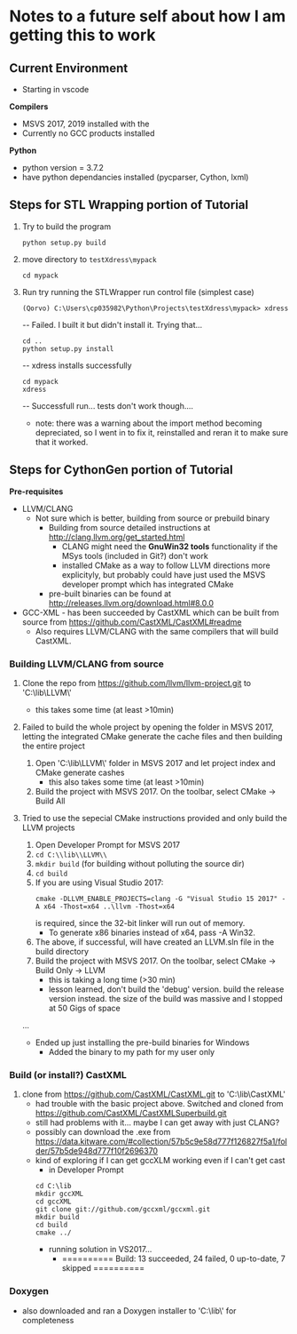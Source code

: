 # Notes to a future self about how I am getting this to work

## Current Environment
* Starting in vscode

__Compilers__
* MSVS 2017, 2019 installed with the 
* Currently no GCC products installed 

__Python__
* python version  = 3.7.2
* have python dependancies installed (pycparser, Cython, lxml)

## Steps for STL Wrapping portion of Tutorial
1. Try to build the program
    ```
    python setup.py build
    ```
2. move directory to `testXdress\mypack`
    ```
    cd mypack
    ```
3. Run try running the STLWrapper run control file (simplest case)
    ```
    (Qorvo) C:\Users\cp035982\Python\Projects\testXdress\mypack> xdress
    ```
    -- Failed. 
    I built it but didn't install it. Trying that...
    ```
    cd ..
    python setup.py install
    ```
    -- xdress installs successfully
    ```
    cd mypack
    xdress
    ```
    -- Successfull run... tests don't work though....

    * note: there was a warning about the import method becoming depreciated, so I went in to fix it, reinstalled and reran it to make sure that it worked. 

## Steps for CythonGen portion of Tutorial

__Pre-requisites__
* LLVM/CLANG 
    * Not sure which is better, building from source or prebuild binary
        * Building from source detailed instructions at http://clang.llvm.org/get_started.html
            * CLANG might need the __GnuWin32 tools__ functionality if the MSys tools (included in Git?) don't work
            * installed CMake as a way to follow LLVM directions more explicityly, but probably could have just used the MSVS developer prompt which has integrated CMake
        * pre-built binaries can be found at http://releases.llvm.org/download.html#8.0.0    
* GCC-XML - has been succeeded by CastXML which can be built from source from https://github.com/CastXML/CastXML#readme
    * Also requires LLVM/CLANG with the same compilers that will build CastXML. 


### Building LLVM/CLANG from source
1. Clone the repo from https://github.com/llvm/llvm-project.git to 'C:\\lib\\LLVM\\'
    * this takes some time (at least >10min)
2. Failed to build the whole project by opening the folder in MSVS 2017, letting the integrated CMake generate the cache files and then building the entire project 
    1. Open 'C:\\lib\\LLVM\\' folder in MSVS 2017 and let project index and CMake generate cashes
        * this also takes some time (at least >10min)
    2. Build the project with MSVS 2017. On the toolbar, select CMake -> Build All
3. Tried to use the sepecial CMake instructions provided and only build the LLVM projects
    1. Open Developer Prompt for MSVS 2017
    2. `cd C:\\lib\\LLVM\\`
    3. `mkdir build` (for building without polluting the source dir)
    4. `cd build`
    5. If you are using Visual Studio 2017: 
        ```
        cmake -DLLVM_ENABLE_PROJECTS=clang -G "Visual Studio 15 2017" -A x64 -Thost=x64 ..\llvm -Thost=x64 
        ```
        is required, since the 32-bit linker will run out of memory.
        * To generate x86 binaries instead of x64, pass -A Win32.
    6. The above, if successful, will have created an LLVM.sln file in the build directory
    7. Build the project with MSVS 2017. On the toolbar, select CMake -> Build Only -> LLVM 
        * this is taking a long time (>30 min)
        * lesson learned, don't build the 'debug' version. build the release version instead. the size of the build was massive and I stopped at 50 Gigs of space

    ...

    * Ended up just installing the pre-build binaries for Windows
        * Added the binary to my path for my user only


### Build (or install?) CastXML
1. clone from https://github.com/CastXML/CastXML.git to 'C:\\lib\\CastXML'
    * had trouble with the basic project above. Switched and cloned from https://github.com/CastXML/CastXMLSuperbuild.git
    * still had problems with it... maybe I can get away with just CLANG?
    * possibly can download the .exe from https://data.kitware.com/#collection/57b5c9e58d777f126827f5a1/folder/57b5de948d777f10f2696370 
    * kind of exploring if I can get gccXLM working even if I can't get cast
        * in Developer Prompt
        ```
        cd C:\lib
        mkdir gccXML
        cd gccXML
        git clone git://github.com/gccxml/gccxml.git
        mkdir build
        cd build
        cmake ../
        ```
        * running solution in VS2017...
            * ========== Build: 13 succeeded, 24 failed, 0 up-to-date, 7 skipped ==========


### Doxygen
* also downloaded and ran a Doxygen installer to 'C:\\lib\\' for completeness
